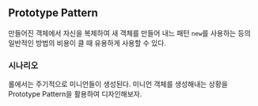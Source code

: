 ## Prototype Pattern

만들어진 객체에서 자신을 복제하여 새 객체를 만들어 내느 패턴
`new`를  사용하는 등의 일반적인 방법의 비용이 클 때 유용하게 사용할 수 있다.

### 시나리오

롤에서는 주기적으로 미니언들이 생성된다.
미니언 객체를 생성해내는 상황을 Prototype Pattern을 활용하여 디자인해보자. 

